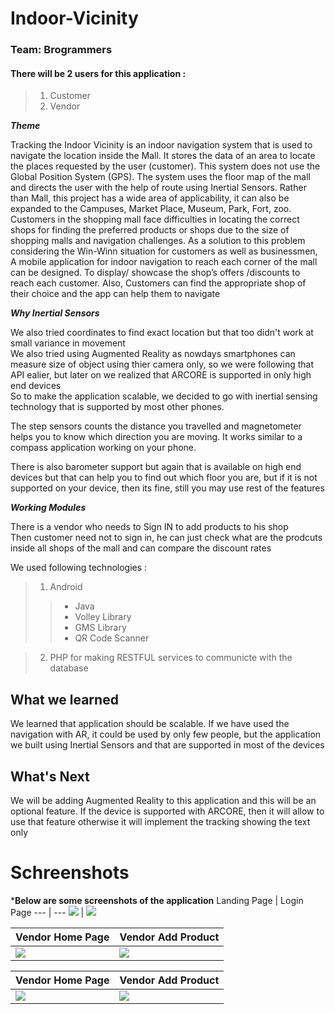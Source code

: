 # Indoor-Vicinity

### Team: Brogrammers

#### There will be 2 users for this application :
> 1. Customer
> 2. Vendor

***Theme***

<p> Tracking the Indoor Vicinity is an indoor navigation system that is used to navigate the location inside 
the Mall. It stores the data of an area to locate the places requested by the user (customer). This system 
does not use the Global Position System (GPS). The system uses the floor map of the mall and directs 
the user with the help of route using Inertial Sensors. Rather than Mall, this project has a wide area 
of applicability, it can also be expanded to the Campuses, Market Place, Museum, Park, Fort, zoo.
Customers in the shopping mall face difficulties in locating the correct shops for finding the preferred 
products or shops due to the size of shopping malls and navigation challenges. As a solution to this 
problem considering the Win-Winn situation for customers as well as businessmen, A mobile 
application for indoor navigation to reach each corner of the mall can be designed. To display/ 
showcase the shop’s offers /discounts to reach each customer. Also, Customers can find the appropriate 
shop of their choice and the app can help them to navigate </p>

***Why Inertial Sensors***
<p>We also tried coordinates to find exact location but that too didn't work at small variance in movement<br>
We also tried using Augmented Reality as nowdays smartphones can measure size of object using thier camera only, so we were following that API ealier, but later on we realized that ARCORE is supported in only high end devices<br>
So to make the application scalable, we decided to go with inertial sensing technology that is supported by most other phones.
</p>
<p>The step sensors counts the distance you travelled and magnetometer helps you to know which direction you are moving. It works similar to a compass application working on your phone.</p>
<p>There is also barometer support but again that is available on high end devices but that can help you to find out which floor you are, but if it is not supported on your device, then its fine, still you may use rest of the features</p>


***Working Modules***
<p>There is a vendor who needs to Sign IN to add products to his shop<br>
Then customer need not to sign in, he can just check what are the prodcuts inside all shops of the mall and can compare the discount rates</p>
<p>We used following technologies :</p>

> 1. Android
>> - Java
>> - Volley Library
>> - GMS Library
>> - QR Code Scanner

> 2.  PHP for making RESTFUL services to communicte with the database


## What we learned
<p>We learned that application should be scalable. If we have used the navigation with AR, it could be used by only few people, but the application we built using Inertial Sensors and that are supported in most of the devices </p>

## What's Next
<p>We will be adding Augmented Reality to this application and this will be an optional feature. If the device is supported with ARCORE, then it will allow to use that feature otherwise it will implement the tracking showing the text only</p>

# Schreenshots
  
  ***Below are some screenshots of the application**
Landing Page | Login Page
--- | ---
![](screenshots/landing.jpeg) | ![](screenshots/login.jpeg)

Vendor Home Page | Vendor Add Product
--- | ---
![](screenshots/vendorlanding.jpeg) | ![](screenshots/updatevendor.jpeg)

Vendor Home Page | Vendor Add Product
--- | ---
![](screenshots/allcusto.jpeg) | ![](screenshots/prodcutcus.jpeg)

  



